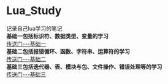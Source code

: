 # Lua_Study
记录自己lua学习的笔记
</br>
**基础一包括标识符、数据类型、变量的学习**
</br>
[传送门---基础一](https://github.com/Panaceasec/Lua_Study/blob/main/%E5%9F%BA%E7%A1%80(%E4%B8%80).md)
</br>
**基础二包括报错循环、函数、字符串、运算符的学习**
</br>
[传送门---基础二](https://github.com/Panaceasec/Lua_Study/blob/main/%E5%9F%BA%E7%A1%80(%E4%BA%8C).md)
</br>
**基础三包括迭代器、表、模块与包、文件操作、错误处理等的学习**
</br>
[传送门---基础三](https://github.com/Panaceasec/Lua_Study/blob/main/%E5%9F%BA%E7%A1%80(%E4%B8%89).md)
